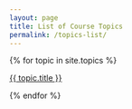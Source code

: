 ```yaml
---
layout: page
title: List of Course Topics
permalink: /topics-list/
---
```


{% for topic in site.topics %}
  <p>
    <a target="_parent" href="math407spring2021/{{ topic.url }}">
      {{ topic.title }}
    </a>
  </p>
{% endfor %}

